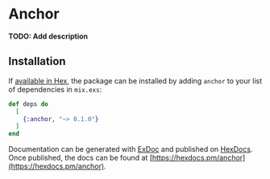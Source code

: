 # Anchor

**TODO: Add description**

## Installation

If [available in Hex](https://hex.pm/docs/publish), the package can be installed
by adding `anchor` to your list of dependencies in `mix.exs`:

```elixir
def deps do
  [
    {:anchor, "~> 0.1.0"}
  ]
end
```

Documentation can be generated with [ExDoc](https://github.com/elixir-lang/ex_doc)
and published on [HexDocs](https://hexdocs.pm). Once published, the docs can
be found at [https://hexdocs.pm/anchor](https://hexdocs.pm/anchor).

